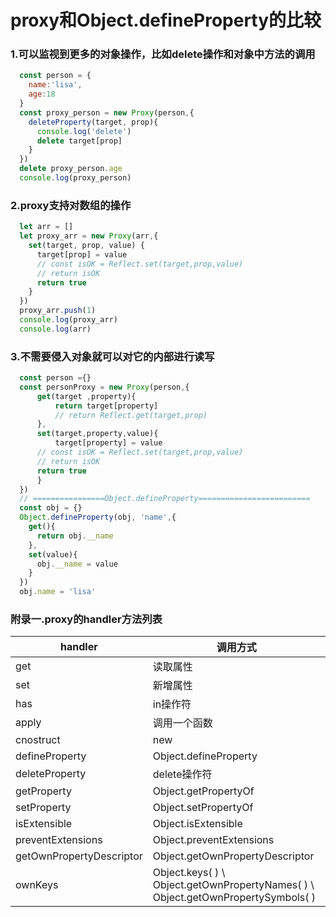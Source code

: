 # proxy和Object.defineProperty的比较

### 1.可以监视到更多的对象操作，比如delete操作和对象中方法的调用
  ```js
    const person = {
      name:'lisa',
      age:18
    }
    const proxy_person = new Proxy(person,{
      deleteProperty(target, prop){
        console.log('delete')
        delete target[prop]
      }
    })
    delete proxy_person.age
    console.log(proxy_person)
  ```

### 2.proxy支持对数组的操作
  ```js
    let arr = []
    let proxy_arr = new Proxy(arr,{
      set(target, prop, value) {
        target[prop] = value
        // const isOK = Reflect.set(target,prop,value)
        // return isOK
        return true
      }
    })
    proxy_arr.push(1)
    console.log(proxy_arr)
    console.log(arr)
  ```
### 3.不需要侵入对象就可以对它的内部进行读写
  ```js
    const person ={}
    const personProxy = new Proxy(person,{
        get(target ,property){
            return target[property]
            // return Reflect.get(target,prop)
        },
        set(target,property,value){
            target[property] = value
        // const isOK = Reflect.set(target,prop,value)
        // return isOK
        return true
        }
    })
    // ================Object.defineProperty=========================
    const obj = {}
    Object.defineProperty(obj, 'name',{
      get(){
        return obj.__name
      },
      set(value){
        obj.__name = value
      }
    })
    obj.name = 'lisa'
  ```

### 附录一.proxy的handler方法列表
|              handler               |                   调用方式                 |
| ---------------------------------- | -------------------------------------------|
|                  get               |                   读取属性                 |
|                  set               |                   新增属性                 |
|                  has               |                   in操作符                 |
|                 apply              |                 调用一个函数               |
|               cnostruct            |                      new                   |
|           defineProperty           |          Object.defineProperty             |
|           deleteProperty           |               delete操作符                 |
|              getProperty           |          Object.getPropertyOf              |
|              setProperty           |          Object.setPropertyOf              |
|              isExtensible          |           Object.isExtensible              |
|          preventExtensions         |        Object.preventExtensions            |
|      getOwnPropertyDescriptor      |       Object.getOwnPropertyDescriptor      |
|                ownKeys             |  Object.keys( ) \ Object.getOwnPropertyNames( ) \ Object.getOwnPropertySymbols( )  |